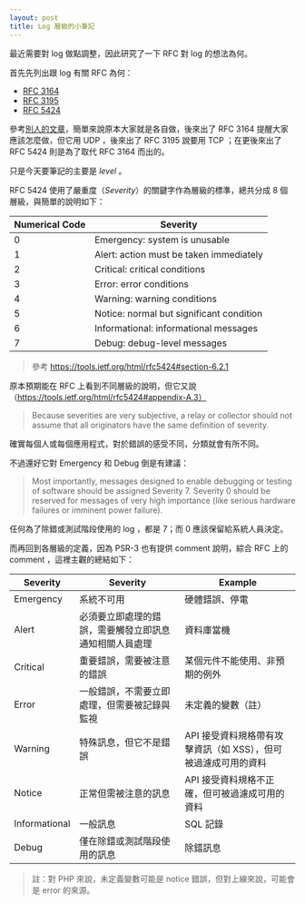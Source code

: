 ```yaml
---
layout: post
title: Log 層級的小筆記
---
```


最近需要對 log 做點調整，因此研究了一下 RFC 對 log 的想法為何。

首先先列出跟 log 有關 RFC 為何：

* [RFC 3164](https://tools.ietf.org/html/rfc3164)
* [RFC 3195](https://tools.ietf.org/html/rfc3195)
* [RFC 5424](https://tools.ietf.org/html/rfc5424)

參考[別人的文章](https://blog.csdn.net/fishmai/article/details/51838681)，簡單來說原本大家就是各自做，後來出了 RFC 3164 提醒大家應該怎麼做，但它用 UDP ，後來出了 RFC 3195 說要用 TCP ；在更後來出了 RFC 5424 則是為了取代 RFC 3164 而出的。  

只是今天要筆記的主要是 *level* 。

RFC 5424 使用了嚴重度（*Severity*）的關鍵字作為層級的標準，總共分成 8 個層級，與簡單的說明如下：

| Numerical Code | Severity |
| --- | --- |
| 0 | Emergency: system is unusable |
| 1 | Alert: action must be taken immediately |
| 2 | Critical: critical conditions |
| 3 | Error: error conditions |
| 4 | Warning: warning conditions |
| 5 | Notice: normal but significant condition |
| 6 | Informational: informational messages |
| 7 | Debug: debug-level messages |

> 參考 https://tools.ietf.org/html/rfc5424#section-6.2.1

原本預期能在 RFC 上看到不同層級的說明，但它又說（https://tools.ietf.org/html/rfc5424#appendix-A.3）

> Because severities are very subjective, a relay or collector should not assume that all originators have the same definition of severity.

確實每個人或每個應用程式，對於錯誤的感受不同，分類就會有所不同。

不過還好它對 Emergency 和 Debug 倒是有建議：

> Most importantly, messages designed to enable debugging or testing of software should be assigned Severity 7.  Severity 0 should be reserved for messages of very high importance (like serious hardware failures or imminent power failure).

任何為了除錯或測試階段使用的 log ，都是 7；而 0 應該保留給系統人員決定。

而再回到各層級的定義，因為 PSR-3 也有提供 comment 說明，綜合 RFC 上的 comment ，這裡主觀的總結如下：

| Severity | Severity | Example |
| --- | --- | --- |
| Emergency| 系統不可用 | 硬體錯誤、停電 |
| Alert | 必須要立即處理的錯誤，需要觸發立即訊息通知相關人員處理 | 資料庫當機 |
| Critical | 重要錯誤，需要被注意的錯誤 | 某個元件不能使用、非預期的例外 |
| Error | 一般錯誤，不需要立即處理，但需要被記錄與監視 | 未定義的變數（註） | 
| Warning | 特殊訊息，但它不是錯誤 | API 接受資料規格帶有攻擊資訊（如 XSS），但可被過濾成可用的資料 |
| Notice | 正常但需被注意的訊息 | API 接受資料規格不正確，但可被過濾成可用的資料 |
| Informational | 一般訊息 | SQL 記錄 |
| Debug | 僅在除錯或測試階段使用的訊息 | 除錯訊息 |

> 註：對 PHP 來說，未定義變數可能是 notice 錯誤，但對上線來說，可能會是 error 的來源。
